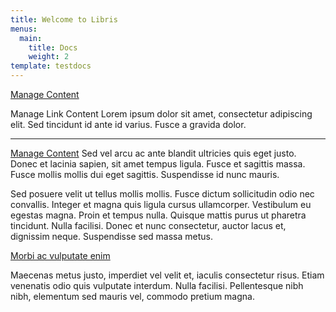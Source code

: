 ```yaml
---
title: Welcome to Libris
menus:
  main:
    title: Docs
    weight: 2
template: testdocs
---
```

<a href="/docs/manage-content/">Manage Content</a>
<Link
      to="/docs/manage-content/"
      activeStyle={{ color: "red" }}
    >
      Manage Link Content
    </Link>
Lorem ipsum dolor sit amet, consectetur adipiscing elit. Sed tincidunt id ante id varius. Fusce a gravida dolor.

***
<a href="/docs/manage-content/">Manage Content</a>
Sed vel arcu ac ante blandit ultricies quis eget justo. Donec et lacinia sapien, sit amet tempus ligula. Fusce et sagittis massa. Fusce mollis mollis dui eget sagittis. Suspendisse id nunc mauris.

Sed posuere velit ut tellus mollis mollis. Fusce dictum sollicitudin odio nec convallis. Integer et magna quis ligula cursus ullamcorper. Vestibulum eu egestas magna. Proin et tempus nulla. Quisque mattis purus ut pharetra tincidunt. Nulla facilisi. Donec et nunc consectetur, auctor lacus et, dignissim neque. Suspendisse sed massa metus. 

[Morbi ac vulputate enim](https://stackbit.com)

Maecenas metus justo, imperdiet vel velit et, iaculis consectetur risus. Etiam venenatis odio quis vulputate interdum. Nulla facilisi. Pellentesque nibh nibh, elementum sed mauris vel, commodo pretium magna.
